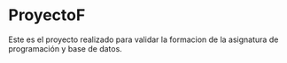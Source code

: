 # ProyectoF

Este es el proyecto realizado para validar la formacion de la asignatura de programación y base de datos.
